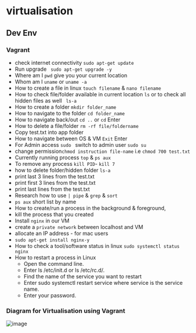 # virtualisation 
## Dev Env
### Vagrant 

- check internet connectivity `sudo apt-get update`
- Run upgrade ` sudo apt-get upgrade -y`
- Where am I `pwd` give you your current location
- Whom  am I  `uname` or `uname -a`
- How to create a file in linux `touch filename` & `nano filename`
- How to check file/folder available in current location `ls` or to check all hidden files as well ` ls-a`
- How to create a folder `mkdir folder_name` 
- How to navigate to the folder `cd folder_name`
- How to navigate back/out `cd ..` or `cd` Enter
- How to delete a file/folder `rm -rf file/foldername`
- Copy test.txt into app folder
- How to navigate between OS & VM `Exit` Enter
- For Admin access `sudo ` switch to admin user `sudo su`
- change permission`chmod instruction file-name` i.e `chmod 700 test.txt` 
- Currently running process `top` & `ps aux`
- To remove any process `kill PID`- `kill 7`
- how to delete folder/hidden folder `ls-a`
- print last 3 lines from the test.txt
- print first 3 lines from the test.txt
- print last lines from the test.txt
- Research how to use `| pipe` & `grep` & `sort`
- `ps aux` short list by name
- How to create/run a process in the background & foreground,
- kill the process that you created
- Install `nginx` in our VM
- create a `private network` between localhost and VM
- allocate an IP address - for mac users
- `sudo apt-get install nginx-y`
- How to check a tool/software status in linux `sudo systemctl status nginx`
- How to restart a process in Linux
  - Open the command line.
  - Enter ls /etc/init.d or ls /etc/rc.d/.
  - Find the name of the service you want to restart
  - Enter sudo systemctl restart service where service is the service name.
  - Enter your password.


### Diagram for Virtualisation using Vagrant

![image](https://user-images.githubusercontent.com/97250268/196504907-914e29d7-6bfa-4fd0-8c27-a59a24260a6c.png)

